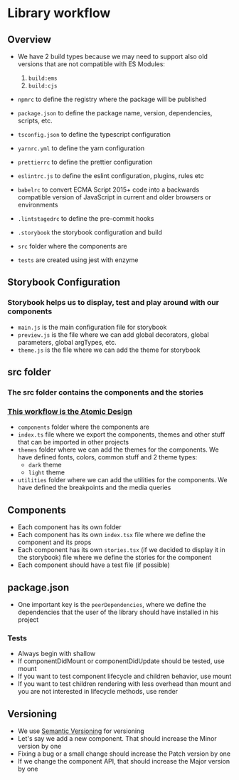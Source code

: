 # Library workflow

## Overview
   - We have 2 build types because we may need to support also old versions that are not compatible with ES Modules:
     1. `build:ems`
     2. `build:cjs`

   - `npmrc` to define the registry where the package will be published
   - `package.json` to define the package name, version, dependencies, scripts, etc.
   - `tsconfig.json` to define the typescript configuration
   - `yarnrc.yml` to define the yarn configuration
   - `prettierrc` to define the prettier configuration
   - `eslintrc.js` to define the eslint configuration, plugins, rules etc
   - `babelrc` to convert ECMA Script 2015+ code into a backwards compatible version of JavaScript in current and older browsers or environments
   - `.lintstagedrc` to define the pre-commit hooks
   - `.storybook` the storybook configuration and build
   - `src` folder where the components are
   - `tests` are created using jest with enzyme

## Storybook Configuration
   ### Storybook helps us to display, test and play around with our components

   - `main.js` is the main configuration file for storybook
   - `preview.js` is the file where we can add global decorators, global parameters, global argTypes, etc.
   - `theme.js` is the file where we can add the theme for storybook

## src folder
   ### The src folder contains the components and the stories
   ### [This workflow is the Atomic Design](https://bradfrost.com/blog/post/atomic-web-design/)

   - `components` folder where the components are
   - `index.ts` file where we export the components, themes and other stuff that can be imported in other projects
   - `themes` folder where we can add the themes for the components. We have defined fonts, colors, common stuff and 2 theme types:
     - `dark` theme
     - `light` theme
   - `utilities` folder where we can add the utilities for the components. We have defined the breakpoints and the media queries

## Components
   - Each component has its own folder
   - Each component has its own `index.tsx` file where we define the component and its props
   - Each component has its own `stories.tsx` (if we decided to display it in the storybook) file where we define the stories for the component
   - Each component should have a test file (if possible)

## package.json
   - One important key is the `peerDependencies`, where we define the dependencies that the user of the library should have installed in his project

### Tests 
   - Always begin with shallow 
   - If componentDidMount or componentDidUpdate should be tested, use mount 
   - If you want to test component lifecycle and children behavior, use mount 
   - If you want to test children rendering with less overhead than mount and you are not interested in lifecycle methods, use render

## Versioning
   - We use [Semantic Versioning](https://semver.org/) for versioning
   - Let's say we add a new component. That should increase the Minor version by one
   - Fixing a bug or a small change should increase the Patch version by one
   - If we change the component API, that should increase the Major version by one